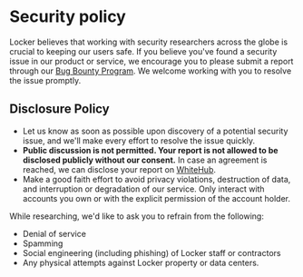# Security policy

Locker believes that working with security researchers across the globe is crucial to keeping our users safe. If you believe you've found a security issue in our product or service, we encourage you to please submit a report through our [Bug Bounty Program](https://whitehub.net/programs/locker/). We welcome working with you to resolve the issue promptly.

## Disclosure Policy

- Let us know as soon as possible upon discovery of a potential security issue, and we'll make every effort to resolve the issue quickly.
- **Public discussion is not permitted. Your report is not allowed to be disclosed publicly without our consent.** In case an agreement is reached, we can disclose your report on [WhiteHub](https://whitehub.net/programs/locker/).
- Make a good faith effort to avoid privacy violations, destruction of data, and interruption or degradation of our service. Only interact with accounts you own or with the explicit permission of the account holder.

While researching, we'd like to ask you to refrain from the following:

- Denial of service
- Spamming
- Social engineering (including phishing) of Locker staff or contractors
- Any physical attempts against Locker property or data centers.
